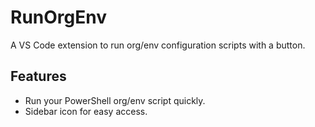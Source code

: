 # RunOrgEnv

A VS Code extension to run org/env configuration scripts with a button.
## Features

- Run your PowerShell org/env script quickly.
- Sidebar icon for easy access.
